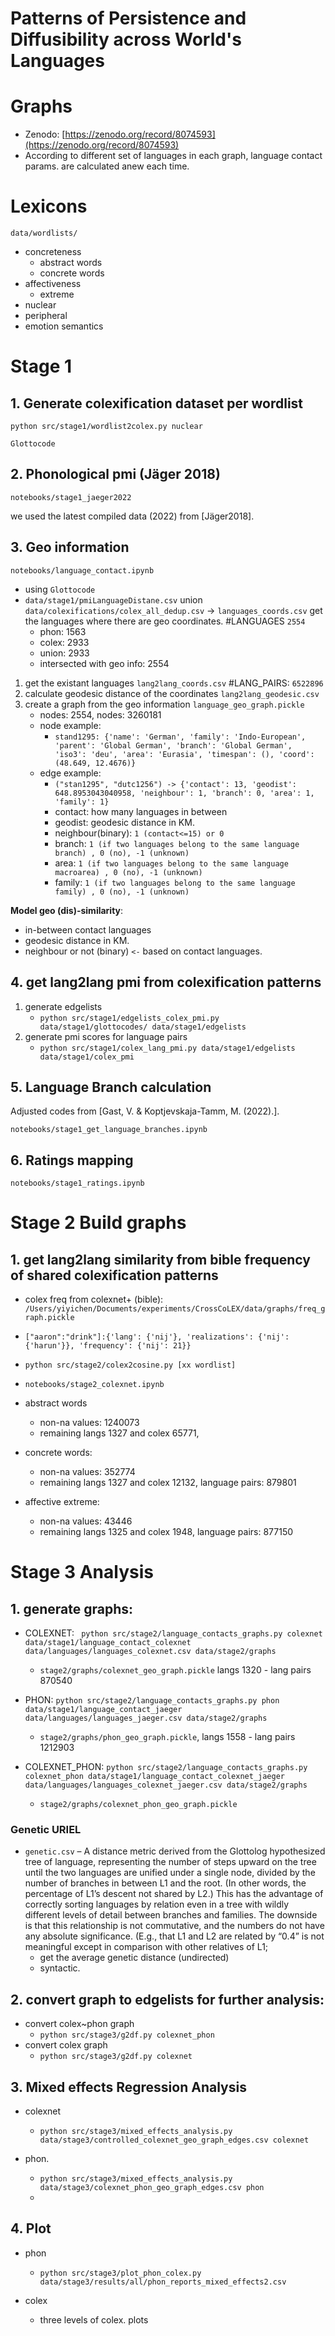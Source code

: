 # Patterns of Persistence and Diffusibility across World's Languages 

# Graphs
- Zenodo: [https://zenodo.org/record/8074593](https://zenodo.org/record/8074593)
- According to  different set of languages in each graph, language contact params. are calculated anew each time.

# Lexicons

`data/wordlists/`

- concreteness 
  - abstract words
  - concrete words
- affectiveness
  - extreme
- nuclear
- peripheral
- emotion semantics



[//]: # (# Colexifications)

[//]: # (- frequency of the colexifications in COLEXNET+)

[//]: # (  - input:)

[//]: # (    - `colexifications/colexnet+.csv`)

[//]: # (    - `ColexificationNet/output/ngrams/updated`)

[//]: # (  - output: `freq_graph.pickle`)

[//]: # (  - script `CrossCoLEX/src/preprocessing/data/get_colex_freq.py`)



# Stage 1




## 1. Generate colexification dataset per wordlist


`python src/stage1/wordlist2colex.py nuclear`

`Glottocode`

[//]: # ()
[//]: # (#### nuclear)

[//]: # ()
[//]: # (- wn, len 1980472,)

[//]: # (  len 17386,)

[//]: # (  len 9313, langs 108)

[//]: # (- clics3, len 76202,)

[//]: # (  len 8154,)

[//]: # (  len 6852, langs 1129)

[//]: # (- colexnet, len 12286130,)

[//]: # (  len 451711,)

[//]: # (  len 185208,langs 1329)

[//]: # (- all, len 14214499, len 473301, len 200929, langs 2172)

[//]: # ()
[//]: # (### peripheral)

[//]: # ()
[//]: # (- wn, len 1980472)

[//]: # (  len 29532)

[//]: # (  len 15466 langs 114)

[//]: # (- clics3, len 76202)

[//]: # (  len 14703)

[//]: # (  len 13103 langs 1468)

[//]: # (- colexnet, len 12286130)

[//]: # (  len 603667)

[//]: # (  len 238430 langs 1329)

[//]: # ()
[//]: # (- all, len 14214499 ,len 639724 , len 266203, langs 2475)

[//]: # ()
[//]: # (### emotion semantics)

[//]: # ()
[//]: # (- wn, len 1980472 ,len 10867 , len 5548 langs 63)

[//]: # (- clics3, len 76202 ,len 1107 , len 688 langs 205)

[//]: # (- colexnet, len 12286130 ,len 337268 ,len 135042 langs 1329)

[//]: # (- all, len 14214499 , len 347189 , len 141067,langs 1451)



## 2. Phonological pmi (Jäger 2018)

`notebooks/stage1_jaeger2022`

we used the latest compiled data (2022) from [Jäger2018].

## 3. Geo information

`notebooks/language_contact.ipynb`

- using `Glottocode`
- `data/stage1/pmiLanguageDistane.csv` union `data/colexifications/colex_all_dedup.csv` -> `languages_coords.csv` get
  the languages where there are geo coordinates.
  #LANGUAGES `2554`
    - phon: 1563
    - colex: 2933
    - union: 2933
    - intersected with geo info: 2554


1. get the existant languages `lang2lang_coords.csv` #LANG_PAIRS: `6522896`
2. calculate geodesic distance of the coordinates `lang2lang_geodesic.csv`
3. create a graph from the geo information `language_geo_graph.pickle`
    - nodes: 2554, nodes: 3260181
    - node example:
        - `stand1295: {'name': 'German',
          'family': 'Indo-European',
          'parent': 'Global German',
          'branch': 'Global German',
          'iso3': 'deu',
          'area': 'Eurasia',
          'timespan': (),
          'coord': (48.649, 12.4676)} `
    - edge example:
        - `("stan1295", "dutc1256") ->
          {'contact': 13,
          'geodist': 648.8953043040958,
          'neighbour': 1,
          'branch': 0,
          'area': 1,
          'family': 1}`
        - contact: how many languages in between
        - geodist: geodesic distance in KM.
        - neighbour(binary): `1 (contact<=15) or 0`
        - branch: `1 (if two languages belong to the same language branch) , 0 (no), -1 (unknown)`
        - area: `1 (if two languages belong to the same language macroarea) , 0 (no), -1 (unknown)`
        - family: `1 (if two languages belong to the same language family) , 0 (no), -1 (unknown)`

__Model geo (dis)-similarity__:

- in-between contact languages
- geodesic distance in KM.
- neighbour or not (binary) `<-` based on contact languages.






## 4. get lang2lang pmi from colexification patterns

1. generate edgelists
    - `python src/stage1/edgelists_colex_pmi.py data/stage1/glottocodes/ data/stage1/edgelists`
2. generate pmi scores for language pairs
    - `python src/stage1/colex_lang_pmi.py data/stage1/edgelists data/stage1/colex_pmi`

## 5. Language Branch calculation

Adjusted codes from [Gast, V. & Koptjevskaja-Tamm, M. (2022).].

`notebooks/stage1_get_language_branches.ipynb`

## 6. Ratings mapping 
`notebooks/stage1_ratings.ipynb`


# Stage 2 Build graphs




## 1. get lang2lang similarity from bible frequency of shared colexification patterns

- colex freq from colexnet+ (bible): `/Users/yiyichen/Documents/experiments/CrossCoLEX/data/graphs/freq_graph.pickle`
- `["aaron":"drink"]:{'lang': {'nij'}, 'realizations': {'nij': {'harun'}}, 'frequency': {'nij': 21}}`

- `python src/stage2/colex2cosine.py [xx wordlist]`

- `notebooks/stage2_colexnet.ipynb`


- abstract words
  - non-na values:  1240073
  - remaining langs 1327 and colex 65771, 
- concrete words:
  - non-na values:  352774
  - remaining langs 1327 and colex 12132, language pairs: 879801
- affective extreme:
  - non-na values:  43446
  - remaining langs 1325 and colex 1948, language pairs: 877150


# Stage 3 Analysis

## 1. generate graphs:

- COLEXNET:
` python src/stage2/language_contacts_graphs.py colexnet data/stage1/language_contact_colexnet data/languages/languages_colexnet.csv data/stage2/graphs`
    - `stage2/graphs/colexnet_geo_graph.pickle`   langs 1320 - lang pairs 870540

- PHON:
`python src/stage2/language_contacts_graphs.py phon data/stage1/language_contact_jaeger data/languages/languages_jaeger.csv data/stage2/graphs `
  - `stage2/graphs/phon_geo_graph.pickle`, langs 1558 - lang pairs 1212903
- COLEXNET_PHON: 
`python src/stage2/language_contacts_graphs.py colexnet_phon data/stage1/language_contact_colexnet_jaeger data/languages/languages_colexnet_jaeger.csv data/stage2/graphs`
  - `stage2/graphs/colexnet_phon_geo_graph.pickle`

  

### Genetic URIEL

- `genetic.csv` – A distance metric derived from the Glottolog hypothesized tree of language, representing the number of
  steps upward on the tree until the two languages are unified under a single node, divided by the number of branches in
  between L1 and the root. (In other words, the percentage of L1’s descent not shared by L2.) This has the advantage of
  correctly sorting languages by relation even in a tree with wildly different levels of detail between branches and
  families. The downside is that this relationship is not commutative, and the numbers do not have any absolute
  significance. (E.g., that L1 and L2 are related by “0.4” is not meaningful except in comparison with other relatives
  of L1;
  - get the average genetic distance (undirected)
  - syntactic.

## 2. convert graph to edgelists for further analysis:

- convert colex~phon graph
  - `python src/stage3/g2df.py colexnet_phon`
- convert colex graph 
  - `python src/stage3/g2df.py colexnet`


## 3. Mixed effects Regression Analysis
- colexnet 
  - `python src/stage3/mixed_effects_analysis.py data/stage3/controlled_colexnet_geo_graph_edges.csv colexnet`

- phon.
  - `python src/stage3/mixed_effects_analysis.py data/stage3/colexnet_phon_geo_graph_edges.csv phon`
  - 
## 4. Plot
- phon
  - `python src/stage3/plot_phon_colex.py data/stage3/results/all/phon_reports_mixed_effects2.csv `

- colex
  - three levels of colex. plots

